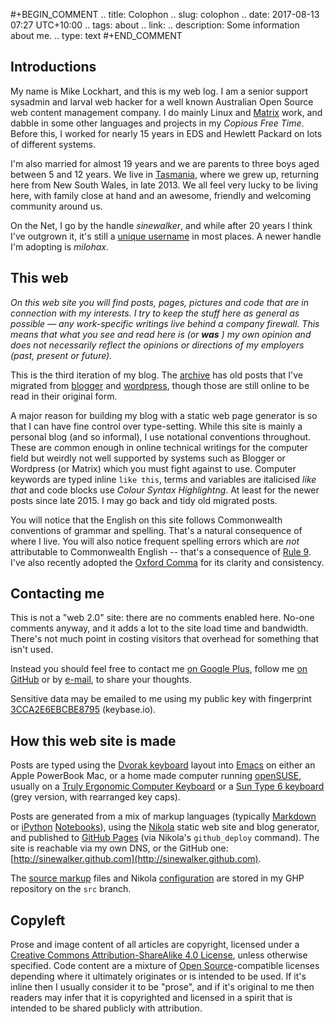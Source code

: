#+BEGIN_COMMENT
.. title: Colophon
.. slug: colophon
.. date: 2017-08-13 07:27 UTC+10:00
.. tags: about
.. link:
.. description: Some information about me.
.. type: text
#+END_COMMENT

Introductions
----

My name is Mike Lockhart, and this is my web log. I am a senior support sysadmin
and larval web hacker for a well known Australian Open Source web content
management company. I do mainly Linux
and [Matrix](http://www.squiz.net/au/platform/matrix) work, and dabble in some
other languages and projects in my *Copious Free Time*. Before this, I worked
for nearly 15 years in EDS and Hewlett Packard on lots of different systems.


I'm also married for almost 19 years and we are parents to three boys aged
between 5 and 12 years. We live in [Tasmania](http://discovertasmania.com.au),
where we grew up, returning here from New South Wales, in late 2013. We all feel
very lucky to be living here, with family close at hand and an awesome, friendly
and welcoming community around us.

On the Net, I go by the handle *sinewalker*, and while after 20 years I think
I've outgrown it, it's still
a [unique username](https://duckduckgo.com/?q=sinewalker) in most places. A
newer handle I'm adopting is *milohax*.

This web
----

*On this web site you will find posts, pages, pictures and code that are in*
*connection with my interests.  I try to keep the stuff here as general*
*as possible &mdash; any work-specific writings live behind a company*
*firewall.  This means that what you see and read here is (or* ***was*** *) my*
*own opinion and does not necessarily reflect the opinions or directions*
*of my employers (past, present or future).*


This is the third iteration of my blog. The [archive](/archive/archive.html) has
old posts that I've migrated from [blogger](http://sinewalker.blogspot.com.au/)
and [wordpress](https://sinewalker.wordpress.com/), though those are still
online to be read in their original form.

A major reason for building my blog with a static web page generator is so that
I can have fine control over type-setting. While this site is mainly a personal
blog (and so informal), I use notational conventions throughout. These are
common enough in online technical writings for the computer field but weirdly
not well supported by systems such as Blogger or Wordpress (or Matrix) which you
must fight against to use. Computer keywords are typed inline `like this`, terms
and variables are italicised *like that* and code blocks use *Colour Syntax
Highlightng*. At least for the newer posts since late 2015. I may go back and
tidy old migrated posts.

You will notice that the English on this site follows Commonwealth conventions of
grammar and spelling. That's a natural consequence of where I live. You will
also notice frequent spelling errors which are *not* attributable to
Commonwealth English -- that's a consequence of [Rule 9](/pg/4-bit-rules.html).
I've also recently adopted
the [Oxford Comma](https://en.wikipedia.org/wiki/Serial_comma) for its clarity
and consistency.

Contacting me
----

This is not a "web 2.0" site: there are no comments enabled here. No-one
comments anyway, and it adds a lot to the site load time and bandwidth. There's
not much point in costing visitors that overhead for something that isn't used.

Instead you should feel free to contact me [on Google Plus](https://plus.google.com/+MichaelLockhart), follow me [on GitHub](https://github.com/sinewalker) or by
[e-mail](mailto:sinewalker@gmail.com), to share your thoughts.

Sensitive data may be emailed to me using my public key with fingerprint
[3CCA2E6EBCBE8795](https://keybase.io/sinewalker/key.asc) (keybase.io).

How this web site is made
----

Posts are typed using
the [Dvorak keyboard](/tags/dvorak.html) layout
into [Emacs](/tags/emacs.html) on either an Apple PowerBook Mac, or a home
made computer running [openSUSE](http://www.opensuse.org), usually on
a
[Truly Ergonomic Computer Keyboard](https://www.trulyergonomic.com/store/truly-ergonomic-mechanical-ergonomic-keyboard) or
a [Sun Type 6 keyboard](https://deskthority.net/wiki/Sun_Type_6) (grey version, with rearranged key caps).

Posts are generated from a mix of markup languages (typically
[Markdown](http://daringfireball.net/projects/markdown/) or
[iPython](http://ipython.org/) [Notebooks](http://jupyter.org/)),
using the [Nikola](http://getnikola.com) static web site and blog generator, and
published to [GitHub Pages](https://pages.github.com/) (via Nikola's
`github_deploy` command). The site is reachable via my own DNS, or the GitHub
one: [http://sinewalker.github.com](http://sinewalker.github.com).

The [source markup](https://github.com/sinewalker/sinewalker.github.io/tree/src)
files and Nikola [configuration](https://github.com/sinewalker/sinewalker.github.io/blob/src/conf.py) are stored in my GHP repository on the `src` branch.

Copyleft
----

Prose and image content of all articles are copyright, licensed under
a
[Creative Commons Attribution-ShareAlike 4.0 License](http://creativecommons.org/licenses/by-nc-sa/4.0/),
unless otherwise specified. Code content are a mixture
of [Open Source](https://opensource.org/)-compatible licenses depending where it
ultimately originates or is intended to be used. If it's inline then I usually
consider it to be "prose", and if it's original to me then readers may infer
that it is copyrighted and licensed in a spirit that is intended to be shared
publicly with attribution.
